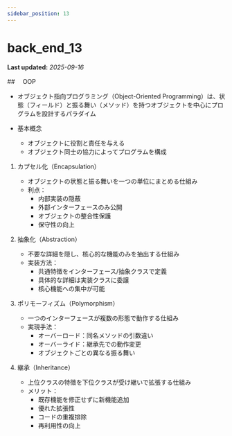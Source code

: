 ```yaml
---
sidebar_position: 13
---
```


# back_end_13

**Last updated:** _2025-09-16_

##　 OOP

- オブジェクト指向プログラミング（Object-Oriented Programming）は、状態（フィールド）と振る舞い（メソッド）を持つオブジェクトを中心にプログラムを設計するパラダイム

- 基本概念
  - オブジェクトに役割と責任を与える
  - オブジェクト同士の協力によってプログラムを構成

1. カプセル化（Encapsulation）

   - オブジェクトの状態と振る舞いを一つの単位にまとめる仕組み
   - 利点：
     - 内部実装の隠蔽
     - 外部インターフェースのみ公開
     - オブジェクトの整合性保護
     - 保守性の向上

2. 抽象化（Abstraction）

   - 不要な詳細を隠し、核心的な機能のみを抽出する仕組み
   - 実装方法：
     - 共通特徴をインターフェース/抽象クラスで定義
     - 具体的な詳細は実装クラスに委譲
     - 核心機能への集中が可能

3. ポリモーフィズム（Polymorphism）

   - 一つのインターフェースが複数の形態で動作する仕組み
   - 実現手法：
     - オーバーロード：同名メソッドの引数違い
     - オーバーライド：継承先での動作変更
     - オブジェクトごとの異なる振る舞い

4. 継承（Inheritance）
   - 上位クラスの特徴を下位クラスが受け継いで拡張する仕組み
   - メリット：
     - 既存機能を修正せずに新機能追加
     - 優れた拡張性
     - コードの重複排除
     - 再利用性の向上
